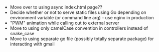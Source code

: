 - Move over to using async index.html page??
- Decide whether or not to serve static files using Go depending on environment variable (or command line arg) - use nginx in production
- "PWM" animation while calling out to external server
- Move to using only camelCase convention in controllers instead of snake_case
- Move to using separate go file (possibly totally separate package) for interacting with gmail
